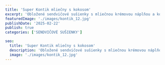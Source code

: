 ```yaml
---
title: 'Super Kontik mliečny s kokosom'
excerpt: 'Obložené sendvičové sušienky s mliečnou krémovou náplňou a kokosovými lupienkami'
featuredImage: './images/kontik_12.jpg'
publishDate: '2025-02-22'
publish: true
categories: ['SENDVIČOVÉ SUŠIENKY']

seo:
  title: 'Super Kontik mliečny s kokosom'
  description: 'Obložené sendvičové sušienky s mliečnou krémovou náplňou a kokosovými lupienkami'
  image: './images/kontik_12.jpg'
---
```

